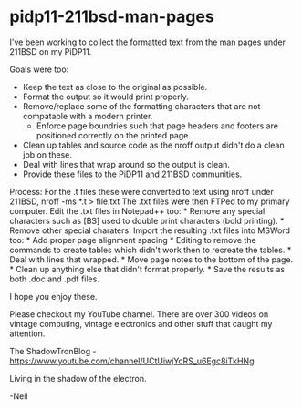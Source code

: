# pidp11-211bsd-man-pages
I've been working to collect the formatted text from the man pages under 211BSD on my PiDP11.

Goals were too:
  * Keep the text as close to the original as possible.
  * Format the output so it would print properly.
  * Remove/replace some of the formatting characters that are not compatable with a modern printer.
	* Enforce page boundries such that page headers and footers are positioned correctly on the 
	  printed page.
  * Clean up tables and source code as the nroff output didn't do a clean job on these.
  * Deal with lines that wrap around so the output is clean.
  * Provide these files to the PiDP11 and 211BSD communities.
  
Process:
  For the .t files these were converted to text using nroff under 211BSD,  nroff -ms *.t > file.txt
  The .txt files were then FTPed to my primary computer.
  Edit the .txt files in Notepad++ too:
    * Remove any special characters such as [BS] used to double print characters (bold printing).
	  * Remove other special charaters.
  Import the resulting .txt files into MSWord too:
    * Add proper page alignment spacing
	  * Editing to remove the commands to create tables which didn't work then to recreate the tables. 
	  * Deal with lines that wrapped. 
	  * Move page notes to the bottom of the page.
    * Clean up anything else that didn't format properly.
    * Save the results as both .doc and .pdf files.

I hope you enjoy these.

   Please checkout my YouTube channel. There are over 300 videos on vintage computing, vintage electronics
   and other stuff that caught my attention.
   
   The ShadowTronBlog - https://www.youtube.com/channel/UCtUiwjYcRS_u6Egc8iTkHNg
   
   Living in the shadow of the electron.
   
-Neil
